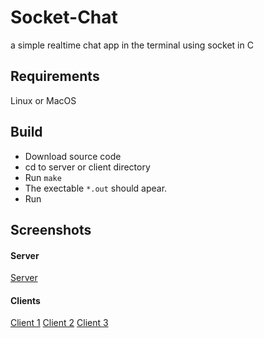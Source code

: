 # Socket-Chat
a simple realtime chat app in the terminal using socket in C

## Requirements
Linux or MacOS

## Build
* Download source code
* cd to server or client directory
* Run `make`
* The exectable `*.out` should apear.
* Run

## Screenshots
#### Server
[Server](http://image.noelshack.com/fichiers/2018/44/5/1541188519-socket-server.png)
#### Clients
[Client 1](http://image.noelshack.com/fichiers/2018/44/5/1541188519-socket-client1.png)
[Client 2](http://image.noelshack.com/fichiers/2018/44/5/1541188519-socket-client2.png)
[Client 3](http://image.noelshack.com/fichiers/2018/44/5/1541188519-socket-client3.png)
